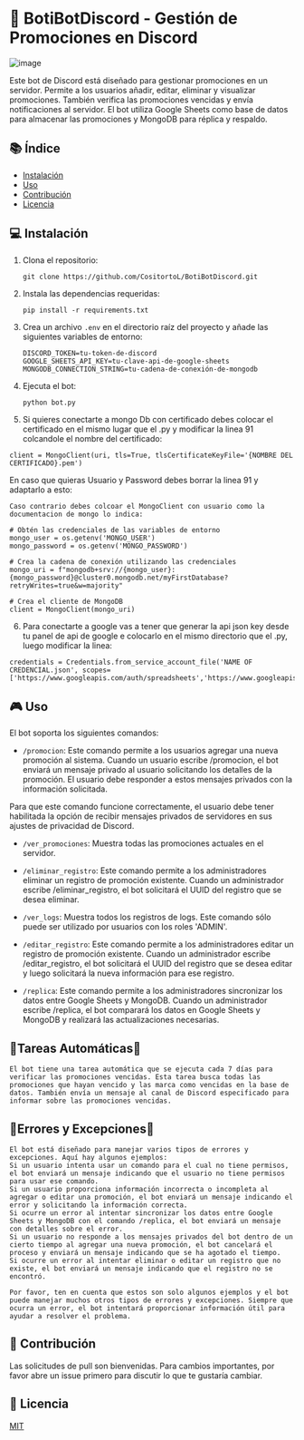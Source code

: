 # 🤖 BotiBotDiscord - Gestión de Promociones en Discord

![image](https://github.com/CositortoL/BotiBotDiscord/assets/134352245/e75e2e9b-43b1-4600-ba19-94da6df9c11a)


Este bot de Discord está diseñado para gestionar promociones en un servidor. Permite a los usuarios añadir, editar, eliminar y visualizar promociones. También verifica las promociones vencidas y envía notificaciones al servidor. El bot utiliza Google Sheets como base de datos para almacenar las promociones y MongoDB para réplica y respaldo.

## 📚 Índice

- [Instalación](#instalación)
- [Uso](#uso)
- [Contribución](#contribución)
- [Licencia](#licencia)

## 💻 Instalación

1. Clona el repositorio:
    ```
    git clone https://github.com/CositortoL/BotiBotDiscord.git
    ```
2. Instala las dependencias requeridas:
    ```
    pip install -r requirements.txt
    ```
3. Crea un archivo `.env` en el directorio raíz del proyecto y añade las siguientes variables de entorno:
    ```
    DISCORD_TOKEN=tu-token-de-discord
    GOOGLE_SHEETS_API_KEY=tu-clave-api-de-google-sheets
    MONGODB_CONNECTION_STRING=tu-cadena-de-conexión-de-mongodb
    ```
4. Ejecuta el bot:
    ```
    python bot.py
    ```
5. Si quieres conectarte a mongo Db con certificado debes colocar el certificado en el mismo lugar que el .py y modificar la linea 91 colcandole el nombre del certificado:
```
client = MongoClient(uri, tls=True, tlsCertificateKeyFile='{NOMBRE DEL CERTIFICADO}.pem')
```
En caso que quieras Usuario y Password debes borrar la linea 91 y adaptarlo a esto:
```
Caso contrario debes colcoar el MongoClient con usuario como la documentacion de mongo lo indica:

# Obtén las credenciales de las variables de entorno
mongo_user = os.getenv('MONGO_USER')
mongo_password = os.getenv('MONGO_PASSWORD')

# Crea la cadena de conexión utilizando las credenciales
mongo_uri = f"mongodb+srv://{mongo_user}:{mongo_password}@cluster0.mongodb.net/myFirstDatabase?retryWrites=true&w=majority"

# Crea el cliente de MongoDB
client = MongoClient(mongo_uri)
``` 

6. Para conectarte a google vas a tener que generar la api json key desde tu panel de api de google e colocarlo en el mismo directorio que el .py, luego modificar la linea:
``` 
credentials = Credentials.from_service_account_file('NAME OF CREDENCIAL.json', scopes=['https://www.googleapis.com/auth/spreadsheets','https://www.googleapis.com/auth/drive'])
``` 
  
## 🎮 Uso

El bot soporta los siguientes comandos:

- `/promocion`: Este comando permite a los usuarios agregar una nueva promoción al sistema. Cuando un usuario escribe /promocion, el bot enviará un mensaje privado al usuario solicitando los detalles de la promoción. El usuario debe responder a estos mensajes privados con la información solicitada.

Para que este comando funcione correctamente, el usuario debe tener habilitada la opción de recibir mensajes privados de servidores en sus ajustes de privacidad de Discord.

- `/ver_promociones`: Muestra todas las promociones actuales en el servidor.

- `/eliminar_registro`: Este comando permite a los administradores eliminar un registro de promoción existente. Cuando un administrador escribe /eliminar_registro, el bot solicitará el UUID del registro que se desea eliminar.

- `/ver_logs`: Muestra todos los registros de logs. Este comando sólo puede ser utilizado por usuarios con los roles 'ADMIN'.

- `/editar_registro`: Este comando permite a los administradores editar un registro de promoción existente. Cuando un administrador escribe /editar_registro, el bot solicitará el UUID del registro que se desea editar y luego solicitará la nueva información para ese registro.

- `/replica`: Este comando permite a los administradores sincronizar los datos entre Google Sheets y MongoDB. Cuando un administrador escribe /replica, el bot comparará los datos en Google Sheets y MongoDB y realizará las actualizaciones necesarias.


## 👾Tareas Automáticas👾
`
El bot tiene una tarea automática que se ejecuta cada 7 días para verificar las promociones vencidas. Esta tarea busca todas las promociones que hayan vencido y las marca como vencidas en la base de datos. También envía un mensaje al canal de Discord especificado para informar sobre las promociones vencidas.
`
## 🚨Errores y Excepciones🚨
```
El bot está diseñado para manejar varios tipos de errores y excepciones. Aquí hay algunos ejemplos:
Si un usuario intenta usar un comando para el cual no tiene permisos, el bot enviará un mensaje indicando que el usuario no tiene permisos para usar ese comando.
Si un usuario proporciona información incorrecta o incompleta al agregar o editar una promoción, el bot enviará un mensaje indicando el error y solicitando la información correcta.
Si ocurre un error al intentar sincronizar los datos entre Google Sheets y MongoDB con el comando /replica, el bot enviará un mensaje con detalles sobre el error.
Si un usuario no responde a los mensajes privados del bot dentro de un cierto tiempo al agregar una nueva promoción, el bot cancelará el proceso y enviará un mensaje indicando que se ha agotado el tiempo.
Si ocurre un error al intentar eliminar o editar un registro que no existe, el bot enviará un mensaje indicando que el registro no se encontró.

Por favor, ten en cuenta que estos son solo algunos ejemplos y el bot puede manejar muchos otros tipos de errores y excepciones. Siempre que ocurra un error, el bot intentará proporcionar información útil para ayudar a resolver el problema.
```
## 👥 Contribución

Las solicitudes de pull son bienvenidas. Para cambios importantes, por favor abre un issue primero para discutir lo que te gustaría cambiar.

## 📄 Licencia

[MIT](https://choosealicense.com/licenses/mit/)

